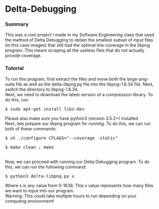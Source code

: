 <h1>Delta-Debugging</h1>

<h3>Summary</h3>
This was a cool project I made in my Software Engineering class that used the method of Delta Debugging to obtain the smallest subset of input files (in this case images) that still had the optimal line coverage in the libpng program. This meant scraping all the useless files that do not actually provide coverage. 

<h3>Tutorial</h3>
To run this program, first extract the files and move both the large-png-suite file as well as the delta-libpng.py file into the libpng-1.6.34 file. Next, switch the directory to libpng-1.6.34.
<br>
Next, we need to download the latest version of a compression library. To do this, run:
<pre>$ sudo apt-get install libz-dev </pre>
Please also make sure you have python3 (version 3.5.2+) installed
<br>
Next, lets prepare our libpng program for running. To do this, we can run both of these commands:
<pre>$ sh ./configure CFLAGS="--coverage -static"</pre>
<pre>$ make clean ; make </pre>
<br>
Now, we can proceed with running our Delta Debugging program. To do this, we can run the following command:
<pre>$ python3 delta-libpng.py x</pre>
Where x is any value from 0-1638. This x value represents how many files we want to input into our program.
<br>
Warning: This could take multiple hours to run depending on your computing environment!
